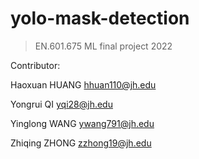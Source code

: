 # yolo-mask-detection
> EN.601.675 ML final project 2022

Contributor:

Haoxuan HUANG hhuan110@jh.edu 

Yongrui QI yqi28@jh.edu

Yinglong WANG ywang791@jh.edu

Zhiqing ZHONG zzhong19@jh.edu

